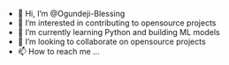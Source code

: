 - 👋 Hi, I’m @Ogundeji-Blessing
- 👀 I’m interested in contributing to opensource projects 
- 🌱 I’m currently learning Python and building ML models
- 💞️ I’m looking to collaborate on opensource projects
- 📫 How to reach me ...

<!---
Ogundeji-Blessing/Ogundeji-Blessing is a ✨ special ✨ repository because its `README.md` (this file) appears on your GitHub profile.
You can click the Preview link to take a look at your changes.
--->
